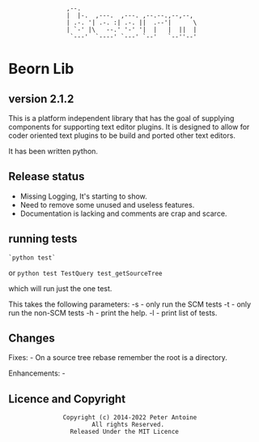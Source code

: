 
                    ,--.
                    |  |-.  ,---.  ,---. ,--.--.,--,--,
                    | .-. '| .-. :| .-. ||  .--'|      \
                    | `-' |\   --.' '-' '|  |   |  ||  |
                     `---'  `----' `---' `--'   `--''--'

# Beorn Lib #
## version 2.1.2 ##

This is a platform independent library that has the goal of supplying components for supporting
text editor plugins. It is designed to allow for coder oriented text plugins to be build and
ported other text editors.

It has been written python.

## Release status ##
- Missing Logging, It's starting to show.
- Need to remove some unused and useless features.
- Documentation is lacking and comments are crap and scarce.

## running tests ##

    `python test`
or
	`python test TestQuery test_getSourceTree`

which will run just the one test.

This takes the following parameters:
    -s       - only run the SCM tests
    -t       - only run the non-SCM tests
    -h       - print the help.
    -l       - print list of tests.

## Changes ##

Fixes:
	- On a source tree rebase remember the root is a directory.

Enhancements:
    -

## Licence and Copyright ##
                   Copyright (c) 2014-2022 Peter Antoine
                           All rights Reserved.
                     Released Under the MIT Licence
